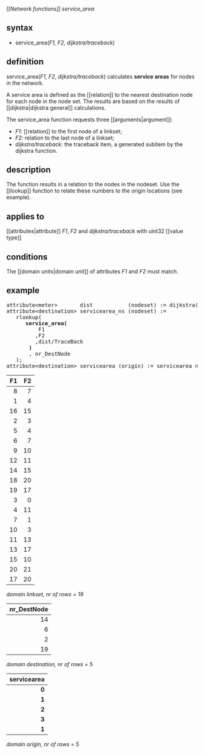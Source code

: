 *[[Network functions]] service_area*

## syntax

- service_area(*F1,* *F2*, *dijkstra/traceback*)

## definition

service_area(*F1*, *F2*, *dijkstra/traceback*) calculates **service areas** for nodes in the network.

A service area is defined as the [[relation]] to the nearest destination node for each node in the node set. The results are based on the results of [[dijkstra|dijkstra general]] calculations.

The service_area function requests three [[arguments|argument]]:
- *F1*: [[relation]] to the first node of a linkset;
- *F2*: relation to the last node of a linkset;
- *dijkstra/traceback*: the traceback item, a generated subitem by the dijkstra function.

## description

The function results in a relation to the nodes in the nodeset. Use the [[lookup]] function to relate these numbers to the origin locations (see example).

## applies to

[[attributes|attribute]] *F1*, *F2* and *dijkstra/traceback* with uint32 [[value type]]

## conditions

The [[domain units|domain unit]] of attributes *F1* and *F2* must match.

## example
<pre>
attribute&lt;meter&gt;       dist           (nodeset) := dijkstra(dist, F1, F2, nr_DestNode);
attribute&lt;destination&gt; servicearea_ns (nodeset) := 
   rlookup(
      <B>service_area(</B>
          F1 
         ,F2
         ,dist/TraceBack
       <B>)</B>
       , nr_DestNode
   ); 
attribute&lt;destination&gt; servicearea (origin) := servicearea_ns[nr_OrgNode];
</pre>

| F1  | F2  |
|----:|----:|
| 8   | 7   |
| 1   | 4   |
| 16  | 15  |
| 2   | 3   |
| 5   | 4   |
| 6   | 7   |
| 9   | 10  |
| 12  | 11  |
| 14  | 15  |
| 18  | 20  |
| 19  | 17  |
| 3   | 0   |
| 4   | 11  |
| 7   | 1   |
| 10  | 3   |
| 11  | 13  |
| 13  | 17  |
| 15  | 10  |
| 20  | 21  |
| 17  | 20  |

*domain linkset, nr of rows = 19*

| nr_DestNode |
|------------:|
| 14          |
| 6           |
| 2           |
| 19          |

*domain destination, nr of rows = 5*

| **servicearea** |
|----------------:|
| **0**           |
| **1**           |
| **2**           |
| **3**           |
| **1**           |

*domain origin, nr of rows = 5*